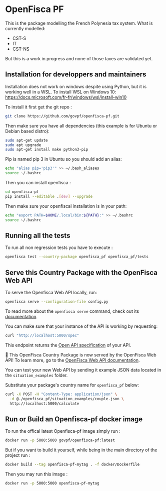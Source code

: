 # OpenFisca PF

This is the package modelling the French Polynesia tax system.
What is currently modelled:
- CST-S
- IT
- CST-NS

But this is a work in progress and none of those taxes are validated yet.

## Installation for developpers and maintainers

Installation does not work on windows despite using Python, but it is working well in a WSL. To install WSL on Windows 10: https://docs.microsoft.com/fr-fr/windows/wsl/install-win10

To install it first get the git repo :
```sh
git clone https://github.com/govpf/openfisca-pf.git
```

Then make sure you have all dependencies (this example is for Ubuntu or Debian based distro):
```sh
sudo apt-get update
sudo apt upgrade
sudo apt-get install make python3-pip
```
Pip is named pip 3 in Ubuntu so you should add an alias:
```sh
echo "alias pip='pip3'" >> ~/.bash_aliases
source ~/.bashrc
```

Then you can install openfisca :

```sh
cd openfisca-pf
pip install --editable .[dev] --upgrade
```

Then make sure your openfiscal installation is in your path:
```sh
echo "export PATH=$HOME/.local/bin:${PATH}:" >> ~/.bashrc
source ~/.bashrc
```

## Running all the tests

To run all non regression tests you have to execute :
```sh
openfisca test --country-package openfisca_pf openfisca_pf/tests
```


## Serve this Country Package with the OpenFisca Web API

To serve the Openfisca Web API locally, run:

```sh
openfisca serve --configuration-file config.py
```

To read more about the `openfisca serve` command, check out its [documentation](https://openfisca.org/doc/openfisca-python-api/openfisca_serve.html).

You can make sure that your instance of the API is working by requesting:

```sh
curl "http://localhost:5000/spec"
```

This endpoint returns the [Open API specification](https://www.openapis.org/) of your API.

:tada: This OpenFisca Country Package is now served by the OpenFisca Web API! To learn more, go to the [OpenFisca Web API documentation](https://openfisca.org/doc/openfisca-web-api/index.html).

You can test your new Web API by sending it example JSON data located in the `situation_examples` folder.

Substitute your package's country name for `openfisca_pf` below:

```sh
curl -X POST -H "Content-Type: application/json" \
  -d @./openfisca_pf/situation_examples/couple.json \
  http://localhost:5000/calculate
```

## Run or Build an Openfisca-pf docker image

To run the offical latest Openfisca-pf image simply run :

```sh
docker run -p 5000:5000 govpf/openfisca-pf:latest
```

But if you want to build it yourself, while being in the main directory of the project run :

```sh
docker build --tag openfisca-pf-mytag . -f docker/Dockerfile
```

Then you may run this image :

```sh
docker run -p 5000:5000 openfisca-pf-mytag
```

